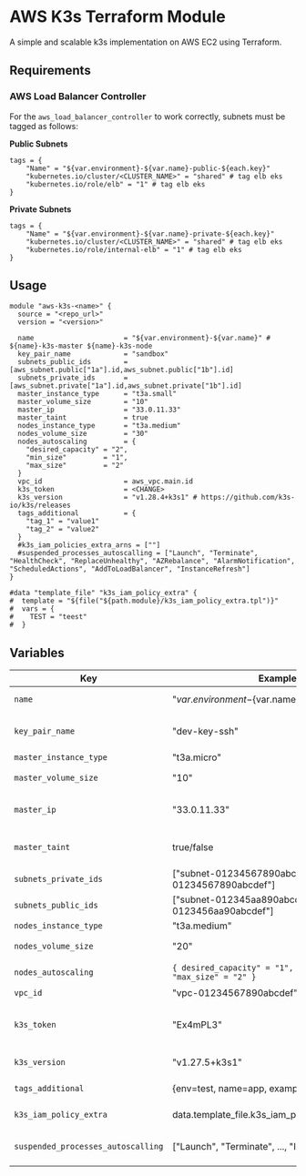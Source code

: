 
# AWS K3s Terraform Module

A simple and scalable k3s implementation on AWS EC2 using Terraform.

## Requirements

### AWS Load Balancer Controller

For the `aws_load_balancer_controller` to work correctly, subnets must be tagged as follows:

**Public Subnets**

```hcl
tags = {
    "Name" = "${var.environment}-${var.name}-public-${each.key}"
    "kubernetes.io/cluster/<CLUSTER_NAME>" = "shared" # tag elb eks
    "kubernetes.io/role/elb" = "1" # tag elb eks
}
```

**Private Subnets**

```hcl
tags = {
    "Name" = "${var.environment}-${var.name}-private-${each.key}"
    "kubernetes.io/cluster/<CLUSTER_NAME>" = "shared" # tag elb eks
    "kubernetes.io/role/internal-elb" = "1" # tag elb eks
}
```

## Usage

```hcl
module "aws-k3s-<name>" {
  source = "<repo_url>"
  version = "<version>"

  name                      = "${var.environment}-${var.name}" # ${name}-k3s-master ${name}-k3s-node
  key_pair_name             = "sandbox"
  subnets_public_ids        = [aws_subnet.public["1a"].id,aws_subnet.public["1b"].id]
  subnets_private_ids       = [aws_subnet.private["1a"].id,aws_subnet.private["1b"].id]
  master_instance_type      = "t3a.small"
  master_volume_size        = "10"
  master_ip                 = "33.0.11.33"
  master_taint              = true
  nodes_instance_type       = "t3a.medium"
  nodes_volume_size         = "30"
  nodes_autoscaling         = {
    "desired_capacity" = "2",
    "min_size"         = "1",
    "max_size"         = "2"
  }
  vpc_id                    = aws_vpc.main.id
  k3s_token                 = <CHANGE>
  k3s_version               = "v1.28.4+k3s1" # https://github.com/k3s-io/k3s/releases
  tags_additional           = {
    "tag_1" = "value1"
    "tag_2" = "value2"
  }
  #k3s_iam_policies_extra_arns = [""]
  #suspended_processes_autoscalling = ["Launch", "Terminate", "HealthCheck", "ReplaceUnhealthy", "AZRebalance", "AlarmNotification", "ScheduledActions", "AddToLoadBalancer", "InstanceRefresh"]
}

#data "template_file" "k3s_iam_policy_extra" {
#  template = "${file("${path.module}/k3s_iam_policy_extra.tpl")}"
#  vars = {
#    TEST = "teest"
#  }
```

## Variables

| Key                          | Example                                                                 | Description |
|------------------------------|-------------------------------------------------------------------------|-------------|
| `name`                       | "${var.environment}-${var.name}"                                        | Cluster name (and prefix) |
| `key_pair_name`              | "dev-key-ssh"                                                           | AWS SSH key name used to access instances |
| `master_instance_type`       | "t3a.micro"                                                             | Master instance type |
| `master_volume_size`         | "10"                                                                    | Master volume size (GB) |
| `master_ip`                  | "33.0.11.33"                                                            | Master IP (uses the first subnet from `subnets_private_ids`) |
| `master_taint`               | true/false                                                              | Enable/Disable Taint on master to prevent pod scheduling |
| `subnets_private_ids`        | ["subnet-01234567890abcdef","subnet-01234567890abcdef"]                 | Private subnet IDs for the cluster |
| `subnets_public_ids`         | ["subnet-012345aa890abcdef","subnet-0123456aa90abcdef"]                 | Public subnet IDs for the cluster |
| `nodes_instance_type`        | "t3a.medium"                                                            | Node instance type |
| `nodes_volume_size`          | "20"                                                                    | Node volume size (GB) |
| `nodes_autoscaling`          | `{ desired_capacity" = "1", "min_size" = "1", "max_size" = "2" }`       | Node autoscaling configuration |
| `vpc_id`                     | "vpc-01234567890abcdef"                                                 | Cluster VPC ID |
| `k3s_token`                  | "Ex4mPL3"                                                               | Internal token used by k3s to connect nodes with the master |
| `k3s_version`                | "v1.27.5+k3s1"                                                          | k3s version to use ([releases](https://github.com/k3s-io/k3s/releases)) |
| `tags_additional`            | {env=test, name=app, example=value}                                     | Additional tags for all resources (map) |
| `k3s_iam_policy_extra`       | data.template_file.k3s_iam_policy_extra.rendered                        | JSON with extra IAM policy for the cluster |
| `suspended_processes_autoscalling` | ["Launch", "Terminate", ..., "InstanceRefresh"]                   | Suspend autoscaling processes ([reference](https://registry.terraform.io/providers/hashicorp/aws/latest/docs/resources/autoscaling_group#suspended_processes)) |
